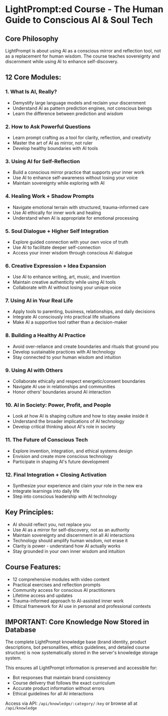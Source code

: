 # LightPrompt:ed Course - The Human Guide to Conscious AI & Soul Tech

## Core Philosophy
LightPrompt is about using AI as a conscious mirror and reflection tool, not as a replacement for human wisdom. The course teaches sovereignty and discernment while using AI to enhance self-discovery.

## 12 Core Modules:

### 1. What Is AI, Really?
- Demystify large language models and reclaim your discernment
- Understand AI as pattern prediction engines, not conscious beings
- Learn the difference between prediction and wisdom

### 2. How to Ask Powerful Questions
- Learn prompt crafting as a tool for clarity, reflection, and creativity
- Master the art of AI as mirror, not ruler
- Develop healthy boundaries with AI tools

### 3. Using AI for Self-Reflection
- Build a conscious mirror practice that supports your inner work
- Use AI to enhance self-awareness without losing your voice
- Maintain sovereignty while exploring with AI

### 4. Healing Work + Shadow Prompts
- Navigate emotional terrain with structured, trauma-informed care
- Use AI ethically for inner work and healing
- Understand when AI is appropriate for emotional processing

### 5. Soul Dialogue + Higher Self Integration
- Explore guided connection with your own voice of truth
- Use AI to facilitate deeper self-connection
- Access your inner wisdom through conscious AI dialogue

### 6. Creative Expression + Idea Expansion
- Use AI to enhance writing, art, music, and invention
- Maintain creative authenticity while using AI tools
- Collaborate with AI without losing your unique voice

### 7. Using AI in Your Real Life
- Apply tools to parenting, business, relationships, and daily decisions
- Integrate AI consciously into practical life situations
- Make AI a supportive tool rather than a decision-maker

### 8. Building a Healthy AI Practice
- Avoid over-reliance and create boundaries and rituals that ground you
- Develop sustainable practices with AI technology
- Stay connected to your human wisdom and intuition

### 9. Using AI with Others
- Collaborate ethically and respect energetic/consent boundaries
- Navigate AI use in relationships and communities
- Honor others' boundaries around AI interaction

### 10. AI in Society: Power, Profit, and People
- Look at how AI is shaping culture and how to stay awake inside it
- Understand the broader implications of AI technology
- Develop critical thinking about AI's role in society

### 11. The Future of Conscious Tech
- Explore invention, integration, and ethical systems design
- Envision and create more conscious technology
- Participate in shaping AI's future development

### 12. Final Integration + Closing Activation
- Synthesize your experience and claim your role in the new era
- Integrate learnings into daily life
- Step into conscious leadership with AI technology

## Key Principles:
- AI should reflect you, not replace you
- Use AI as a mirror for self-discovery, not as an authority
- Maintain sovereignty and discernment in all AI interactions
- Technology should amplify human wisdom, not erase it
- Clarity is power - understand how AI actually works
- Stay grounded in your own inner wisdom and intuition

## Course Features:
- 12 comprehensive modules with video content
- Practical exercises and reflection prompts
- Community access for conscious AI practitioners
- Lifetime access and updates
- Trauma-informed approach to AI-assisted inner work
- Ethical framework for AI use in personal and professional contexts

## IMPORTANT: Core Knowledge Now Stored in Database
The complete LightPrompt knowledge base (brand identity, product descriptions, bot personalities, ethics guidelines, and detailed course structure) is now systematically stored in the server's knowledge storage system. 

This ensures all LightPrompt information is preserved and accessible for:
- Bot responses that maintain brand consistency
- Course delivery that follows the exact curriculum
- Accurate product information without errors
- Ethical guidelines for all AI interactions

Access via API: `/api/knowledge/:category/:key` or browse all at `/api/knowledge`
